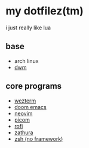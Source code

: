 # my dotfilez(tm)
i just really like lua

## base
- arch linux
- [dwm](https://github.com/tokisuno/dotfiles/tree/main/.config/awesome)

## core programs
- [wezterm](https://github.com/tokisuno/dotfiles/tree/main/.config/wezterm)
- [doom emacs](https://github.com/tokisuno/dotfiles/tree/main/.config/doom)
- [neovim](https://github.com/tokisuno/dotfiles/tree/main/.config/nvim)
- [picom](https://github.com/tokisuno/dotfiles/tree/main/.config/picom)
- [rofi](https://github.com/tokisuno/dotfiles/tree/main/.config/rofi)
- [zathura](https://github.com/tokisuno/dotfiles/tree/main/.config/zathura)
- [zsh (no framework)](https://github.com/tokisuno/dotfiles/tree/main/.config/zsh)
